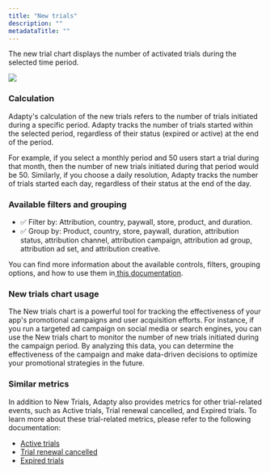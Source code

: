 ```yaml
---
title: "New trials"
description: ""
metadataTitle: ""
---
```


The new trial chart displays the number of activated trials during the selected time period.


<div style={{ textAlign: 'center' }}>
  <img 
    src="https://files.readme.io/47820b3-small-CleanShot_2023-05-05_at_15.30.492x.png" 
    style={{ width: '700px', border: '1px solid grey' }}
  />
</div>





### Calculation

Adapty's calculation of the new trials refers to the number of trials initiated during a specific period. Adapty tracks the number of trials started within the selected period, regardless of their status (expired or active) at the end of the period.

For example, if you select a monthly period and 50 users start a trial during that month, then the number of new trials initiated during that period would be 50. Similarly, if you choose a daily resolution, Adapty tracks the number of trials started each day, regardless of their status at the end of the day. 

### Available filters and grouping

- ✅ Filter by: Attribution, country, paywall, store, product, and duration. 
- ✅ Group by:  Product, country, store, paywall, duration, attribution status, attribution channel, attribution campaign, attribution ad group, attribution ad set, and attribution creative.

You can find more information about the available controls, filters, grouping options, and how to use them in[ this documentation](https://docs.adapty.io/docs/controls-filters-grouping-compare-proceeds).

### New trials chart usage

The New trials chart is a powerful tool for tracking the effectiveness of your app's promotional campaigns and user acquisition efforts. For instance, if you run a targeted ad campaign on social media or search engines, you can use the New trials chart to monitor the number of new trials initiated during the campaign period. By analyzing this data, you can determine the effectiveness of the campaign and make data-driven decisions to optimize your promotional strategies in the future.

### Similar metrics

In addition to New Trials, Adapty also provides metrics for other trial-related events, such as Active trials, Trial renewal cancelled, and Expired trials. To learn more about these trial-related metrics, please refer to the following documentation:

- [Active trials](https://docs.adapty.io/docs/active-trials)
- [Trial renewal cancelled](https://docs.adapty.io/docs/trials-renewal-cancelled)
- [Expired trials](https://docs.adapty.io/docs/expired-churned-trials)